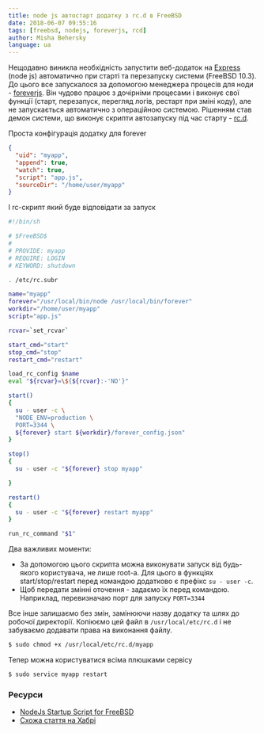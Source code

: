 ```yaml
---
title: node js автостарт додатку з rc.d в FreeBSD
date: 2018-06-07 09:55:16
tags: [freebsd, nodejs, foreverjs, rcd]
author: Misha Behersky
language: ua
---
```


Нещодавно виникла необхідність запустити веб-додаток на [Express](http://expressjs.com) (node js) автоматично при старті та перезапуску системи (FreeBSD 10.3). До цього все запускалося за допомогою менеджера процесів для ноди - [foreverjs](https://github.com/foreverjs/forever). Він чудово працює з дочірніми процесами і виконує свої функції (старт, перезапуск, перегляд логів, рестарт при зміні коду), але не запускається автоматично з операційною системою. Рішенням став демон системи, що виконує скрипти автозапуску під час старту - [rc.d](https://www.freebsd.org/doc/en_US.ISO8859-1/articles/rc-scripting/).

Проста конфігурація додатку для forever

```json
{
  "uid": "myapp",
  "append": true,
  "watch": true,
  "script": "app.js",
  "sourceDir": "/home/user/myapp"
}
```

І rc-скрипт який буде відповідати за запуск

```bash
#!/bin/sh

# $FreeBSD$
#
# PROVIDE: myapp
# REQUIRE: LOGIN
# KEYWORD: shutdown

. /etc/rc.subr

name="myapp"
forever="/usr/local/bin/node /usr/local/bin/forever"
workdir="/home/user/myapp"
script="app.js"

rcvar=`set_rcvar`

start_cmd="start"
stop_cmd="stop"
restart_cmd="restart"

load_rc_config $name
eval "${rcvar}=\${${rcvar}:-'NO'}"

start()
{
  su - user -c \
  "NODE_ENV=production \
  PORT=3344 \
  ${forever} start ${workdir}/forever_config.json"
}

stop()
{
  su - user -c "${forever} stop myapp"

}

restart()
{
  su - user -c "${forever} restart myapp"
}

run_rc_command "$1"
```

Два важливих моменти:

* За допомогою цього скрипта можна виконувати запуск від будь-якого користувача, не лише root-а. Для цього в функціях start/stop/restart перед командою додатково є префікс `su - user -c`.
* Щоб передати змінні оточення - задаємо їх перед командою. Наприклад, перевизначаю порт для запуску `PORT=3344`

Все інше залишаємо без змін, замінюючи назву додатку та шлях до робочої директорії. Копіюємо цей файл в `/usr/local/etc/rc.d` і не забуваємо додавати права на виконання файлу.

```bash
$ sudo chmod +x /usr/local/etc/rc.d/myapp
```

Тепер можна користуватися всіма плюшками сервісу

```bash
$ sudo service myapp restart
```

### Ресурси

* [NodeJs Startup Script for FreeBSD](https://bieker.ninja/2014/04/23/nodejs-startup-script-for-freebsd.html)
* [Схожа стаття на Хабрі](https://habrahabr.ru/post/137857/)
